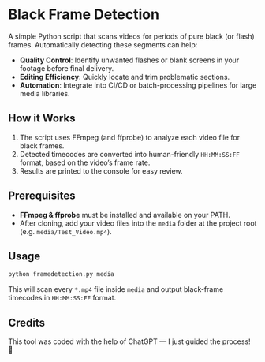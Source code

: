 # Black Frame Detection

A simple Python script that scans videos for periods of pure black (or flash) frames. Automatically detecting these segments can help:

- **Quality Control**: Identify unwanted flashes or blank screens in your footage before final delivery.
- **Editing Efficiency**: Quickly locate and trim problematic sections.
- **Automation**: Integrate into CI/CD or batch-processing pipelines for large media libraries.

## How it Works

1. The script uses FFmpeg (and ffprobe) to analyze each video file for black frames.
2. Detected timecodes are converted into human-friendly `HH:MM:SS:FF` format, based on the video’s frame rate.
3. Results are printed to the console for easy review.

## Prerequisites

- **FFmpeg & ffprobe** must be installed and available on your PATH.
- After cloning, add your video files into the `media` folder at the project root (e.g. `media/Test_Video.mp4`).

## Usage

```bash
python framedetection.py media
```

This will scan every `*.mp4` file inside `media` and output black-frame timecodes in `HH:MM:SS:FF` format.

## Credits

This tool was coded with the help of ChatGPT — I just guided the process! 🤖
